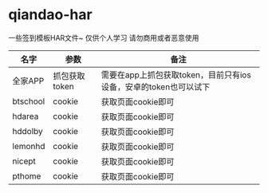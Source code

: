 # qiandao-har

一些签到模板HAR文件~  仅供个人学习 请勿商用或者恶意使用


| 名字   | 参数        | 备注                                                  |
| -------- | ------------- | ------------------------------------------------------- |
| 全家APP | 抓包获取token | 需要在app上抓包获取token，目前只有ios设备，安卓的token也可以试下 |
| btschool | cookie        | 获取页面cookie即可                                |
| hdarea   | cookie        | 获取页面cookie即可                                |
| hddolby  | cookie        | 获取页面cookie即可                                |
| lemonhd  | cookie        | 获取页面cookie即可                                |
| nicept   | cookie        | 获取页面cookie即可                                |
| pthome   | cookie        | 获取页面cookie即可                                |
